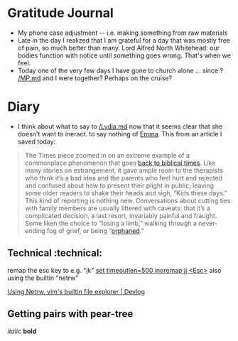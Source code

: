 # Gratitude Journal 

- My phone case adjustment -- i.e. making something from raw materials
- Late in the day I realized that I am grateful for a day that was mostly free of pain, so much better than many. Lord Alfred North Whitehead: our bodies function with notice until something goes wrong. That's when we feel.
- Today one of the very few days I have gone to church alone … since ? [/MP.md](/MP.md) and I were together? Perhaps on the cruise?

# Diary 

- I think about what to say to [/Lydia.md](/Lydia.md) now that it seems clear that she doesn't want to ineract. to say nothing of [Emma](/Emma.md). This from an article I saved today:

> The Times piece zoomed in on an extreme example of a commonplace phenomenon that goes [back to biblical times](https://thechristiancounselor.com/tag/estranged-families/#:~:text=The%20Bible%20is%20full%20of,individuals%20separated%20themselves%20from%20God.). Like many stories on estrangement, it gave ample room to the therapists who think it’s a bad idea and the parents who feel hurt and rejected and confused about how to present their plight in public, leaving some older readers to shake their heads and sigh, “Kids these days.” This kind of reporting is nothing new. Conversations about cutting ties with family members are usually littered with caveats: that it’s a complicated decision, a last resort, invariably painful and fraught. Some liken the choice to “losing a limb,” walking through a never-ending fog of grief, or being “[orphaned](https://www.salon.com/2017/05/14/im-an-orphan-even-though-my-mothers-still-alive/).”


## Technical :technical:

remap the esc key to e.g. "jk"
[set timeoutlen=500 inoremap jj &lt;Esc&gt;](https://www.baeldung.com/linux/vim-switch-back-normal-mode-options#:~:text=The%20Ctrl%2D%5B%20combination%20is,far%20from%20the%20home%20row. "Other Ways to Exit Insert Mode Besides Escape in Vim | Baeldung on Linux")
also using the builtin "netrw"

[Using Netrw, vim's builtin file explorer | Devlog](https://vonheikemen.github.io/devlog/tools/using-netrw-vim-builtin-file-explorer/ "Using Netrw, vim's builtin file explorer | Devlog")
## Getting pairs with pear-tree

_italic_
__bold__



